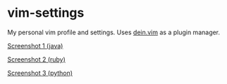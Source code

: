 # vim-settings
My personal vim profile and settings. Uses [dein.vim](https://github.com/Shougo/dein.vim) as a plugin manager.

[Screenshot 1 (java)](https://raw.githubusercontent.com/s-zeng/vim-settings/master/screenshot-java.png)

[Screenshot 2 (ruby)](https://raw.githubusercontent.com/s-zeng/vim-settings/master/screenshot-ruby.png)

[Screenshot 3 (python)](https://raw.githubusercontent.com/s-zeng/vim-settings/master/screenshot-python.png)

